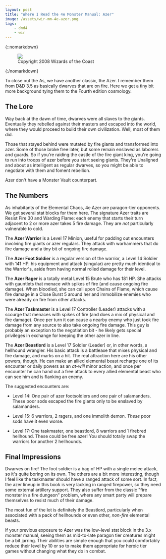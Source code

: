 ```yaml
---
layout: post
title: "Where I Read the 4e Monster Manual: Azer"
image: /assets/wir-mm-4e-azer.png
tags:
    - dnd4
    - wir
---
```


{::nomarkdown}
<figure class="center">
  <img src="{{ "/assets/wir-mm-4e-azer.png" | absolute_url }}"/>
  <figcaption>
    Copyright 2008 Wizards of the Coast
  </figcaption>
</figure>
{:/nomarkdown}

To close out the As, we have another classic, the Azer. I remember them from D&D
3.5 as basically dwarves that are on fire. Here we get a tiny bit more
background tying them to the Fourth edition cosmology.

## The Lore

Way back at the dawn of time, dwarves were all slaves to the giants. Eventually
they rebelled against their masters and escaped into the world, where they would
proceed to build their own civilization. Well, most of them did.

Those that stayed behind were mutated by fire giants and transformed into
azer. Some of those broke free later, but some remain enslaved as laborers and
guards. So if you're raiding the castle of the fire giant king, you're going to
run into troops of azer before you start seeing giants. They're Unaligned and
about as intelligent as regular dwarves, so you might be able to negotiate with
them and foment rebellion.

Azer don't have a Monster Vault counterpart.

## The Numbers

As inhabitants of the Elemental Chaos, 4e Azer are paragon-tier opponents. We
get several stat blocks for them here. The signature Azer traits are Resist Fire
30 and Warding Flame: each enemy that starts their turn adjacent to 2 or more
azer takes 5 fire damage. They are _not_ particularly vulnerable to cold.

The **Azer Warrior** is a Level 17 Minion, useful for padding out encounters
involving fire giants or azer regulars. They attack with warhammers that do fire
damage and a tiny bit of ongoing fire damage.

The **Azer Foot Soldier** is a regular version of the warrior, a Level 14
Soldier with 141 HP. his equipment and attack (singular) are pretty much
identical to the Warrior's, aside from having normal rolled damage for their
level.

The **Azer Rager** is a totally metal Level 15 Brute who has 181 HP. She attacks
with gauntlets that menace with spikes of fire (and cause ongoing fire
damage). When bloodied, she can call upon Chains of Flame, which cause fire
damage in a Close Burst 5 around her and immobilize enemies who were already on
fire from other attacks.

The **Azer Taskmaster** is a Level 17 Controller (Leader) attacks with a scourge
that menaces with spikes of fire (and does a mix of physical and fire
damage). Once per turn it can cause a nearby enemy who just took fire damage
from any source to also take ongoing fire damage. This guy is probably an
exception to the negotiation bit - he likely gets special privileges in exchange
for keeping the other azer in line.

The **Azer Beastlord** is a Level 17 Soldier (Leader) or, in other words, a
hellhound wrangler. His basic attack is a battleaxe that mixes physical and fire
damage, and marks on a hit. The real attraction here are his other powers,
though. He can make an allied elemental beast recharge one of its encounter or
daily powers as an _at-will_ minor action, and once per encounter he can hand
out a free attack to every allied elemental beast who can see him and is
flanking an enemy.

The suggested encounters are:

- Level 14: One pair of azer footsoldiers and one pair of salamanders. These
  poor sods escaped the fire giants only to be enslaved by salamanders.

- Level 15: 6 warriors, 2 ragers, and one immolith demon. _These_ poor sods have
  it even worse.

- Level 17: One taskmaster, one beastlord, 8 warriors and 1 firebred
  hellhound. These could be free azer! You should totally swap the warriors for
  another 2 hellhounds.


## Final Impressions

Dwarves on fire! The foot soldier is a bag of HP with a single melee attack, so
it's quite boring on its own. The others are a bit more interesting, though I
feel like the taskmaster should have a ranged attack of some sort. In fact, the
azer lineup in this book is very lacking in ranged firepower, so they need some
external artillery support. They also suffer from the classic "fire monster in a
fire dungeon" problem, where any smart party will prepare themselves to resist
much of their damage.

The most fun of the lot is definitely the Beastlord, particularly when
associated with a pack of hellhounds or even other, _non-fire_ elemental
beasts.

If your previous exposure to Azer was the low-level stat block in the 3.x
monster manual, seeing them as mid-to-late paragon tier creatures might be a bit
jarring. Their abilities are simple enough that you could comfortably reduce
their level by 10 or so to make them appropriate for heroic tier games without
changing what they do in combat.
